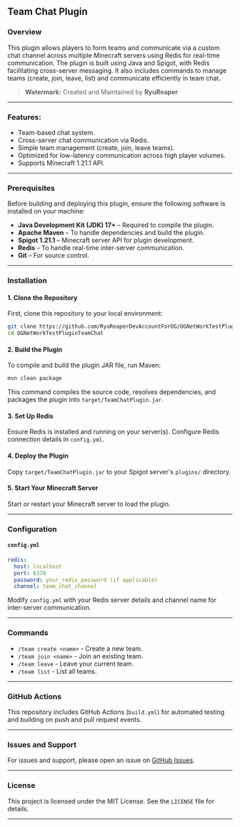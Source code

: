 ## Team Chat Plugin

### Overview
This plugin allows players to form teams and communicate via a custom chat channel across multiple Minecraft servers using Redis for real-time communication. The plugin is built using Java and Spigot, with Redis facilitating cross-server messaging. It also includes commands to manage teams (create, join, leave, list) and communicate efficiently in team chat.

> **Watermark:** Created and Maintained by **RyuReaper**

---

### Features:
- Team-based chat system.
- Cross-server chat communication via Redis.
- Simple team management (create, join, leave teams).
- Optimized for low-latency communication across high player volumes.
- Supports Minecraft 1.21.1 API.

---

### Prerequisites

Before building and deploying this plugin, ensure the following software is installed on your machine:

- **Java Development Kit (JDK) 17+** – Required to compile the plugin.
- **Apache Maven** – To handle dependencies and build the plugin.
- **Spigot 1.21.1** – Minecraft server API for plugin development.
- **Redis** – To handle real-time inter-server communication.
- **Git** – For source control.

---

### Installation

#### 1. Clone the Repository

First, clone this repository to your local environment:
```bash
git clone https://github.com/RyuReaperDevAccountForOG/OGNetWorkTestPluginTeamChat.git
cd OGNetWorkTestPluginTeamChat
```

#### 2. Build the Plugin

To compile and build the plugin JAR file, run Maven:
```bash
mvn clean package
```
This command compiles the source code, resolves dependencies, and packages the plugin into `target/TeamChatPlugin.jar`.

#### 3. Set Up Redis

Ensure Redis is installed and running on your server(s). Configure Redis connection details in `config.yml`.

#### 4. Deploy the Plugin

Copy `target/TeamChatPlugin.jar` to your Spigot server's `plugins/` directory.

#### 5. Start Your Minecraft Server

Start or restart your Minecraft server to load the plugin.

---

### Configuration

#### `config.yml`

```yaml
redis:
  host: localhost
  port: 6379
  password: your_redis_password (if applicable)
  channel: team_chat_channel
```

Modify `config.yml` with your Redis server details and channel name for inter-server communication.

---

### Commands

- `/team create <name>` - Create a new team.
- `/team join <name>` - Join an existing team.
- `/team leave` - Leave your current team.
- `/team list` - List all teams.

---

### GitHub Actions

This repository includes GitHub Actions (`build.yml`) for automated testing and building on push and pull request events.

---

### Issues and Support

For issues and support, please open an issue on [GitHub Issues](https://github.com/RyuReaperDevAccountForOG/OGNetWorkTestPluginTeamChat/issues).

---

### License

This project is licensed under the MIT License. See the `LICENSE` file for details.

---
